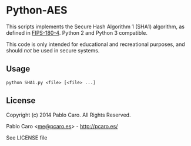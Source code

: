 # Python-AES

This scripts implements the Secure Hash Algorithm 1 (SHA1) algorithm, as
defined in
[FIPS-180-4](http://csrc.nist.gov/publications/fips/fips180-4/fips-180-4.pdf).
Python 2 and Python 3 compatible.

This code is only intended for educational and recreational purposes, and
should _not_ be used in secure systems.

## Usage

    python SHA1.py <file> [<file> ...]

## License

Copyright (c) 2014 Pablo Caro. All Rights Reserved.

Pablo Caro <<me@pcaro.es>> - <http://pcaro.es/>

See LICENSE file
